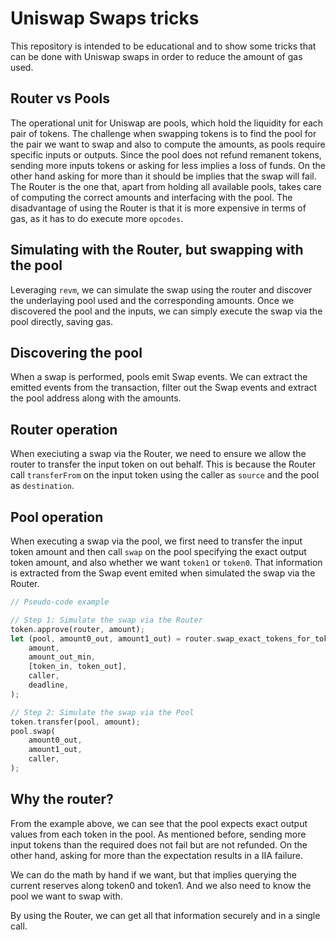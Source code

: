 # Uniswap Swaps tricks

This repository is intended to be educational and to show some tricks that can be done with Uniswap swaps in order to reduce the amount of gas used.

## Router vs Pools

The operational unit for Uniswap are pools, which hold the liquidity for each pair of tokens. The challenge when swapping tokens is to find the pool for the pair
we want to swap and also to compute the amounts, as pools require specific inputs or outputs. Since the pool does not refund remanent tokens, sending more inputs
tokens or asking for less implies a loss of funds. On the other hand asking for more than it should be implies that the swap will fail.
The Router is the one that, apart from holding all available pools, takes care of computing the correct amounts and interfacing with the pool.
The disadvantage of using the Router is that it is more expensive in terms of gas, as it has to do execute more `opcodes`.

## Simulating with the Router, but swapping with the pool

Leveraging `revm`, we can simulate the swap using the router and discover the underlaying pool used and the corresponding amounts.
Once we discovered the pool and the inputs, we can simply execute the swap via the pool directly, saving gas.

## Discovering the pool

When a swap is performed, pools emit Swap events. We can extract the emitted events from the transaction, filter out the Swap events and extract the pool address
along with the amounts.

## Router operation

When execiuting a swap via the Router, we need to ensure we allow the router to transfer the input token on out behalf.
This is because the Router call `transferFrom` on the input token using the caller as `source` and the pool as `destination`.

## Pool operation

When executing a swap via the pool, we first need to transfer the input token amount and then call `swap` on the pool specifying the exact output token amount,
and also whether we want `token1` or `token0`. That information is extracted from the Swap event emited when simulated the swap via the Router.

```rust
// Pseudo-code example

// Step 1: Simulate the swap via the Router
token.approve(router, amount);
let (pool, amount0_out, amount1_out) = router.swap_exact_tokens_for_tokens(
    amount,
    amount_out_min,
    [token_in, token_out],
    caller,
    deadline,
);

// Step 2: Simulate the swap via the Pool
token.transfer(pool, amount);
pool.swap(
    amount0_out,
    amount1_out,
    caller,
);
```

## Why the router?

From the example above, we can see that the pool expects exact output values from each token in the pool.
As mentioned before, sending more input tokens than the required does not fail but are not refunded.
On the other hand, asking for more than the expectation results in a IIA failure.

We can do the math by hand if we want, but that implies querying the current reserves along token0 and token1.
And we also need to know the pool we want to swap with.

By using the Router, we can get all that information securely and in a single call.

